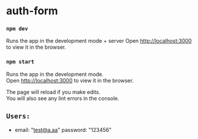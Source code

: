 # auth-form

### `npm dev`

Runs the app in the development mode + server
Open [http://localhost:3000](http://localhost:3000) to view it in the browser.


### `npm start`

Runs the app in the development mode.\
Open [http://localhost:3000](http://localhost:3000) to view it in the browser.

The page will reload if you make edits.\
You will also see any lint errors in the console.

## `Users:`
* email: "test@a.aa"
password: "123456"
